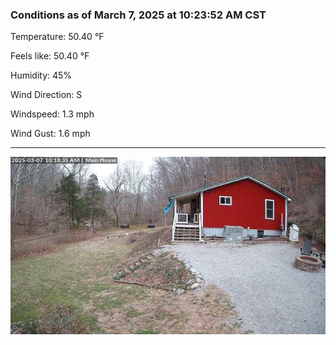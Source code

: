 ### Conditions as of March 7, 2025 at 10:23:52 AM CST 

Temperature: 50.40 &deg;F

Feels like: 50.40 &deg;F

Humidity: 45%

Wind Direction: S

Windspeed: 1.3 mph

Wind Gust: 1.6 mph

---

<img src="./images/latest.jpeg"/>

